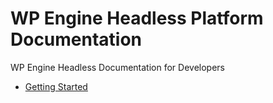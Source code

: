 # WP Engine Headless Platform Documentation

WP Engine Headless Documentation for Developers

- [Getting Started](./guides/getting-started/README.md)
